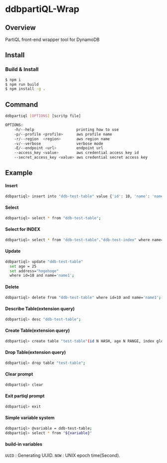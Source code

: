 # ddbpartiQL-Wrap

## Overview

PartiQL front-end wrapper tool for DynamoDB

## Install

### Build & Install

```bash
$ npm i
$ npm run build
$ npm install -g .
```

## Command

```bash
ddbpartiql [OPTIONS] [scritp file]

OPTIONS:
    -h/--help                   printing how to use
    -p/--profile <profile>      aws profile name
    -r/--region  <region>       aws region name
    -v/--verbose                verbose mode
    -E/--endpoint <url>         endpoint url
    --access_key <value>        aws credential access key id
    --secret_access_key <value> aws credential secret access key
```

## Example

#### Insert

```bash
ddbpartiql> insert into "ddb-test-table" value {'id': 10, 'name': 'name1','age': 20};
```

#### Select

```bash
ddbpartiql> select * from "ddb-test-table";
```

#### Select for INDEX

```bash
ddbpartiql> select * from "ddb-test-table"."ddb-test-index" where name='name1';
```

#### Update

```bash
ddbpartiql> update "ddb-test-table"
  set age = 25 
  set address="hogehoge"
  where id=10 and name='name1';
```

#### Delete

```bash
ddbpartiql> delete from "ddb-test-table" where id=10 and name='name1';
```

#### Describe Table(extension query)

```bash
ddbpartiql> desc "ddb-test-table";
```

#### Create Table(extension query)

```bash
ddbpartiql> create table "test-table"(id N HASH, age N RANGE, index global "index-global"(age N HASH));
```

#### Drop Table(extension query)

```bash
ddbpartiql> drop table "test-table";
```

#### Clear prompt

```bash
ddbpartiql> clear
```

#### Exit partiql prompt

```bash
ddbpartiql> exit
```

#### Simple variable system

```bash
ddbpartiql> @variable = ddb-test-table;
ddbpartiql> select * from "${variable}"
```

#### build-in variables

`UUID` : Generating UUID.
`NOW`  : UNIX epoch time(Second).
